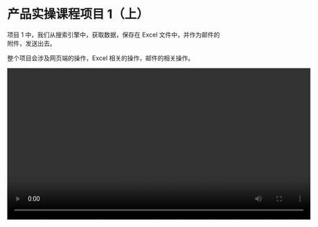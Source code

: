# 产品实操课程项目 1（上）

项目 1 中，我们从搜索引擎中，获取数据，保存在 Excel 文件中，并作为邮件的附件，发送出去。

整个项目会涉及网页端的操作，Excel 相关的操作，邮件的相关操作。

<video src="https://encooacademy.oss-cn-shanghai.aliyuncs.com/course/project1.mp4" controls="controls" width="700px" />

以上视频课程是完全包含在 [云扩 RPA 初级课程](https://academy.encoo.com/learn/path-detail/2) 中的。云扩仍然强烈建议大家参看初级课程以了解更详细的内容。